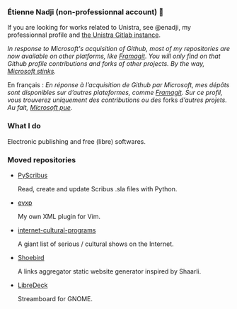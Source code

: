 ### Étienne Nadji (non-professionnal account) 🐳

If you are looking for works related to Unistra, see @enadji, my professionnal profile and [the Unistra Gitlab instance](https://git.unistra.fr).

*In response to Microsoft's acquisition of Github, most of my repositories are now available on other platforms, like [Framagit](https://framagit.org/etnadji). You will only find on that Github profile contributions and forks of other projects. By the way, [Microsoft stinks](https://itvision.altervista.org/why-windows-10-sucks.html).*

En français : *En réponse à l’acquisition de Github par Microsoft, mes dépôts sont disponibles sur d’autres plateformes, comme [Framagit](https://framagit.org/etnadji). Sur ce profil, vous trouverez uniquement des contributions ou des* forks *d’autres projets. Au fait, [Microsoft pue](http://sebsauvage.net/wiki/doku.php?id=microsoft).*

### What I do

Electronic publishing and free (libre) softwares.

### Moved repositories

- [PyScribus](https://framagit.org/etnadji/pyscribus)

   Read, create and update Scribus .sla files with Python.

- [evxp](https://framagit.org/etnadji/evxp)

    My own XML plugin for Vim.

- [internet-cultural-programs](https://framagit.org/etnadji/internet-cultural-programs)

    A giant list of serious / cultural shows on the Internet.

- [Shoebird](https://framagit.org/etnadji/shoebird)

    A links aggregator static website generator inspired by Shaarli.

- [LibreDeck](https://framagit.org/etnadji/libredeck)

   Streamboard for GNOME.
